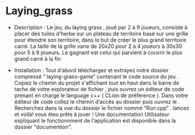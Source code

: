# Laying_grass
- Description :
   Le jeu, du laying grass , joué par 2 à 9 joueurs,
  consiste à placer des tuiles d'herbe sur un plateau
  de territoire basé sur une grille pour étendre son
  territoire, dans le but de créer le plus grand
  territoire carré. La taille de la grille varie de 20x20
  pour 2 à 4 joueurs à 30x30 pour 5 à 9 joueurs. Le
  gagnant est celui qui parvient à couvrir le plus
  grand carré à la fin

- Installation :
Tout d‘abord téléchargez et extrayez notre dossier
compressé “ laying-grass-game“ contenant le code
source du jeu .
Copiez le chemin du projet s'affichant  tout en haut dans la barre de
tache de votre explorateur de fichier , puis ouvrez un éditeur de code prenant en
charge le language c++ ( CLion de préférence ). Dans
votre éditeur de code collez le chemin d’accès au
dossier puis ouvrez le .
Recherchez dans la vue du dossier le fichier nommé
“Run.cpp” . lancez et voilà! vous êtes prêts à jouer !
Une documentation Utilisateur expliquant le fonctionnment de l'application est disponible dans la dossier "documention".

